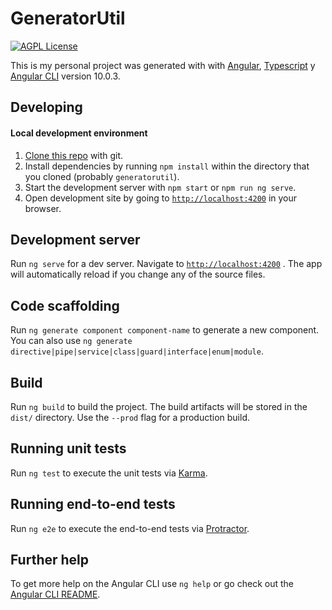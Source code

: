 # GeneratorUtil

[![AGPL License](https://img.shields.io/badge/license-AGPL-blue.svg)](http://www.gnu.org/licenses/agpl-3.0)

This is my personal project was generated with  with [Angular](https://angular.io/), [Typescript](https://www.typescriptlang.org/) y [Angular CLI](https://github.com/angular/angular-cli) version 10.0.3.

## Developing 

#### Local development environment

1. [Clone this repo](https://help.github.com/en/articles/cloning-a-repository) with git.
2. Install dependencies by running `npm install` within the directory that you cloned (probably `generatorutil`).
3. Start the development server with `npm start` or `npm run ng serve`.
4. Open development site by going to [`http://localhost:4200`](http://localhost:4200) in your browser.

## Development server

Run `ng serve` for a dev server. Navigate to  [`http://localhost:4200`](http://localhost:4200) . The app will automatically reload if you change any of the source files.

## Code scaffolding

Run `ng generate component component-name` to generate a new component. You can also use `ng generate directive|pipe|service|class|guard|interface|enum|module`.

## Build

Run `ng build` to build the project. The build artifacts will be stored in the `dist/` directory. Use the `--prod` flag for a production build.

## Running unit tests

Run `ng test` to execute the unit tests via [Karma](https://karma-runner.github.io).

## Running end-to-end tests

Run `ng e2e` to execute the end-to-end tests via [Protractor](http://www.protractortest.org/).

## Further help

To get more help on the Angular CLI use `ng help` or go check out the [Angular CLI README](https://github.com/angular/angular-cli/blob/master/README.md).
